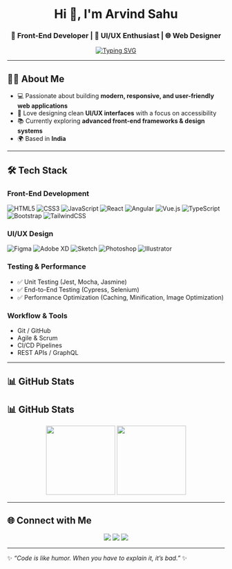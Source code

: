 <h1 align="center">Hi 👋, I'm <b>Arvind Sahu</b></h1>
<h3 align="center">🚀 Front-End Developer | 🎨 UI/UX Enthusiast | 🌐 Web Designer</h3>

<p align="center">
  <a href="https://github.com/DenverCoder1/readme-typing-svg">
    <img src="https://readme-typing-svg.herokuapp.com?font=Fira+Code&pause=1000&color=00C4FF&center=true&vCenter=true&width=500&lines=Front-end+Developer;UI+/+UX+Designer;BCA+Graduate;Tech+Explorer+from+India" alt="Typing SVG" />
  </a>
</p>

---

## 🧑‍💻 About Me
- 💻 Passionate about building **modern, responsive, and user-friendly web applications**  
- 🎨 Love designing clean **UI/UX interfaces** with a focus on accessibility  
- 📚 Currently exploring **advanced front-end frameworks & design systems**  
- 🌍 Based in **India**  

---

## 🛠️ Tech Stack

### **Front-End Development**
![HTML5](https://img.shields.io/badge/HTML5-%23E34F26?style=flat-square&logo=html5&logoColor=white)
![CSS3](https://img.shields.io/badge/CSS3-%231572B6?style=flat-square&logo=css3&logoColor=white)
![JavaScript](https://img.shields.io/badge/JavaScript-%23F7DF1E?style=flat-square&logo=javascript&logoColor=black)
![React](https://img.shields.io/badge/React-%2320232a?style=flat-square&logo=react&logoColor=%2361DAFB)
![Angular](https://img.shields.io/badge/Angular-%23DD0031?style=flat-square&logo=angular&logoColor=white)
![Vue.js](https://img.shields.io/badge/Vue.js-%2335495e?style=flat-square&logo=vuedotjs&logoColor=%234FC08D)
![TypeScript](https://img.shields.io/badge/TypeScript-%23007ACC?style=flat-square&logo=typescript&logoColor=white)
![Bootstrap](https://img.shields.io/badge/Bootstrap-%23563D7C?style=flat-square&logo=bootstrap&logoColor=white)
![TailwindCSS](https://img.shields.io/badge/TailwindCSS-%2338B2AC?style=flat-square&logo=tailwind-css&logoColor=white)

### **UI/UX Design**
![Figma](https://img.shields.io/badge/Figma-%23F24E1E?style=flat-square&logo=figma&logoColor=white)
![Adobe XD](https://img.shields.io/badge/AdobeXD-%23FF26BE?style=flat-square&logo=adobe-xd&logoColor=white)
![Sketch](https://img.shields.io/badge/Sketch-%23F7B500?style=flat-square&logo=sketch&logoColor=black)
![Photoshop](https://img.shields.io/badge/Photoshop-%2331A8FF?style=flat-square&logo=adobe-photoshop&logoColor=white)
![Illustrator](https://img.shields.io/badge/Illustrator-%23FF9A00?style=flat-square&logo=adobe-illustrator&logoColor=black)

### **Testing & Performance**
- ✅ Unit Testing (Jest, Mocha, Jasmine)  
- ✅ End-to-End Testing (Cypress, Selenium)  
- ✅ Performance Optimization (Caching, Minification, Image Optimization)

### **Workflow & Tools**
- Git / GitHub  
- Agile & Scrum  
- CI/CD Pipelines  
- REST APIs / GraphQL  

---

## 📊 GitHub Stats
## 📊 GitHub Stats
<p align="center">
  <img src="https://github-readme-stats.vercel.app/api?username=DeveloperAvi&show_icons=true&theme=tokyonight" height="160px"/>
  <img src="https://github-readme-stats.vercel.app/api/top-langs/?username=DeveloperAvi&layout=compact&theme=tokyonight" height="160px"/>
</p>


---

## 🌐 Connect with Me
<p align="center">
  <a href="https://github.com/ArvindSahuAvi"><img src="https://img.shields.io/badge/GitHub-100000?style=for-the-badge&logo=github&logoColor=white"/></a>
  <a href="www.linkedin.com/in/arvind-sahu-avi"><img src="https://img.shields.io/badge/LinkedIn-0A66C2?style=for-the-badge&logo=linkedin&logoColor=white"/></a>
  <a href="mailto:arvindsahuavi@gmail.com"><img src="https://img.shields.io/badge/Gmail-D14836?style=for-the-badge&logo=gmail&logoColor=white"/></a>
</p>

---
✨ *“Code is like humor. When you have to explain it, it’s bad.”* ✨
